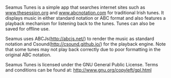 Seamus Tunes is a simple app that searches internet sites such as www.thesession.org and www.abcnotation.com for traditional Irish tunes. It displays music in either standard notation or ABC format and also features a playback mechanism for listening back to the tunes. Tunes can also be saved for offline use.  

Seamus uses ABCJs(http://abcjs.net/) to render the music as standard notation and Csound(http://csound.github.io/) for the playback engine. Note that some tunes may not play back correctly due to poor formatting in the original ABC notation.

Seamus Tunes is licensed under the GNU General Public License. Terms and conditions can be found at: http://www.gnu.org/copyleft/gpl.html

